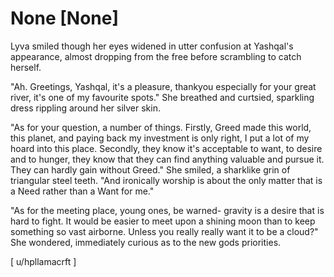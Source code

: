 # None [None]
Lyva smiled though her eyes widened in utter confusion at Yashqal's appearance, almost dropping from the free before scrambling to catch herself.   

"Ah. Greetings, Yashqal, it's a pleasure, thankyou especially for your great river, it's one of my favourite spots." She breathed and curtsied, sparkling dress rippling around her silver skin.     

"As for your question, a number of things. Firstly, Greed made this world, this planet, and paying back my investment is only right, I put a lot of my hoard into this place. Secondly, they know it's acceptable to want, to desire and to hunger, they know that they can find anything valuable and pursue it. They can hardly gain without Greed." She smiled, a sharklike grin of triangular steel teeth. "And ironically worship is about the only matter that is a Need rather than a Want for me."     

"As for the meeting place, young ones, be warned- gravity is a desire that is hard to fight. It would be easier to meet upon a shining moon than to keep something so vast airborne. Unless you really really want it to be a cloud?" She wondered, immediately curious as to the new gods priorities.      

[ u/hpllamacrft ]
